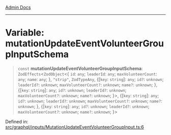 [Admin Docs](/)

***

# Variable: mutationUpdateEventVolunteerGroupInputSchema

> `const` **mutationUpdateEventVolunteerGroupInputSchema**: `ZodEffects`\<`ZodObject`\<\{ `id`: `any`; `leaderId`: `any`; `maxVolunteerCount`: `any`; `name`: `any`; \}, `"strip"`, `ZodTypeAny`, \{[`key`: `string`]: `any`; `id?`: `unknown`; `leaderId?`: `unknown`; `maxVolunteerCount?`: `unknown`; `name?`: `unknown`; \}, \{[`key`: `string`]: `any`; `id?`: `unknown`; `leaderId?`: `unknown`; `maxVolunteerCount?`: `unknown`; `name?`: `unknown`; \}\>, \{[`key`: `string`]: `any`; `id?`: `unknown`; `leaderId?`: `unknown`; `maxVolunteerCount?`: `unknown`; `name?`: `unknown`; \}, \{[`key`: `string`]: `any`; `id?`: `unknown`; `leaderId?`: `unknown`; `maxVolunteerCount?`: `unknown`; `name?`: `unknown`; \}\>

Defined in: [src/graphql/inputs/MutationUpdateEventVolunteerGroupInput.ts:6](https://github.com/gautam-divyanshu/talawa-api/blob/22f85ff86fcf5f38b53dcdb9fe90ab33ea32d944/src/graphql/inputs/MutationUpdateEventVolunteerGroupInput.ts#L6)
